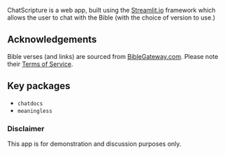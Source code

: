 ChatScripture is a web app, built using the [Streamlit.io](https://streamlit.io) framework which allows the user
to chat with the Bible (with the choice of version to use.)

## Acknowledgements

Bible verses (and links) are sourced from [BibleGateway.com](https://www.biblegateway.com). Please note their [Terms of Service](https://www.biblegateway.com/legal/terms/).


## Key packages

- `chatdocs`
- `meaningless`

### Disclaimer

This app is for demonstration and discussion purposes only.